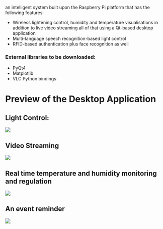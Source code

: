 an intelligent system built upon the Raspberry Pi platform that has the following features:
<ul>
<li>Wireless lightening control, humidity and temperature visualisations in addition to live video streaming all of that using a Qt-based desktop application</li>
<li>Multi-language speech recognition-based light control</li>
<li>RFID-based authentication plus face recognition as well</li>
</ul>
<h3>External libraries to be downloaded:</h3>
<ul>
<li>PyQt4</li>
<li>Matplotlib</li>
<li>VLC Python bindings</li>
</ul>
<h1>Preview of the Desktop Application</h1>
<h2>Light Control:</h2>
<p></p>
<img src="https://cloud.githubusercontent.com/assets/15115359/19252512/25d5ccba-8f3d-11e6-9462-9dc8f6f6be41.png">
<h2>Video Streaming</h2>
<p></p>
<img src="https://cloud.githubusercontent.com/assets/15115359/19252516/2c30c48e-8f3d-11e6-9c41-051992e85e0c.png">
<h2>Real time temperature and humidity monitoring and regulation</h2>
<p></p>
<img src="https://cloud.githubusercontent.com/assets/15115359/19252520/2f26d11a-8f3d-11e6-8f51-7265be73a8a7.png">
<h2>An event reminder</h2>
<p></p>
<img src="https://cloud.githubusercontent.com/assets/15115359/19252523/320675ac-8f3d-11e6-86c1-7c0a20b395f0.png">
